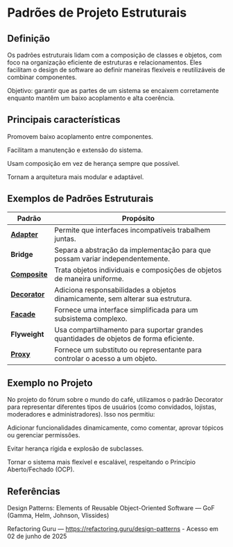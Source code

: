 # Padrões de Projeto Estruturais
## Definição
Os padrões estruturais lidam com a composição de classes e objetos, com foco na organização eficiente de estruturas e relacionamentos. Eles facilitam o design de software ao definir maneiras flexíveis e reutilizáveis de combinar componentes.

Objetivo: garantir que as partes de um sistema se encaixem corretamente enquanto mantêm um baixo acoplamento e alta coerência.

## Principais características
Promovem baixo acoplamento entre componentes.

Facilitam a manutenção e extensão do sistema.

Usam composição em vez de herança sempre que possível.

Tornam a arquitetura mais modular e adaptável.

## Exemplos de Padrões Estruturais
| Padrão        | Propósito                                                                 |
|---------------|--------------------------------------------------------------------------|
| **[Adapter](/PadroesDeProjeto/3.2.5Adapter.md)**   | Permite que interfaces incompatíveis trabalhem juntas.                   |
| **Bridge**    | Separa a abstração da implementação para que possam variar independentemente. |
| **[Composite](/PadroesDeProjeto/3.2.2.Composite.md)** | Trata objetos individuais e composições de objetos de maneira uniforme.  |
| **[Decorator](/PadroesDeProjeto/3.2.3.Decorator.md)** | Adiciona responsabilidades a objetos dinamicamente, sem alterar sua estrutura. |
| **[Facade](/PadroesDeProjeto/3.2.4.Facade.md)**    | Fornece uma interface simplificada para um subsistema complexo.          |
| **Flyweight** | Usa compartilhamento para suportar grandes quantidades de objetos de forma eficiente. |
| **[Proxy](/PadroesDeProjeto/3.2.1.Proxy.md)**     | Fornece um substituto ou representante para controlar o acesso a um objeto. |


## Exemplo no Projeto

No projeto do fórum sobre o mundo do café, utilizamos o padrão Decorator para representar diferentes tipos de usuários (como convidados, lojistas, moderadores e administradores). Isso nos permitiu:

Adicionar funcionalidades dinamicamente, como comentar, aprovar tópicos ou gerenciar permissões.

Evitar herança rígida e explosão de subclasses.

Tornar o sistema mais flexível e escalável, respeitando o Princípio Aberto/Fechado (OCP).

## Referências
Design Patterns: Elements of Reusable Object-Oriented Software — GoF (Gamma, Helm, Johnson, Vlissides)

Refactoring Guru — https://refactoring.guru/design-patterns - Acesso em 02 de junho de 2025